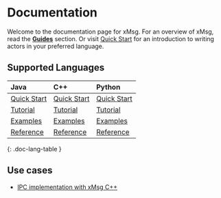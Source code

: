 # Documentation

Welcome to the documentation page for xMsg.
For an overview of xMsg, read the [**Guides**](guides/) section.
Or visit [Quick Start](quickstart/)
for an introduction to writing actors in your preferred language.

## Supported Languages

| Java | C++ | Python |
|:-----|:----|:-------|
| [Quick Start][jq] | [Quick Start][cq] | [Quick Start][pq] |
| [Tutorial][jt]    | [Tutorial][ct]    | [Tutorial][pt]    |
| [Examples][je]    | [Examples][ce]    | [Examples][pe]    |
| [Reference][jr]   | [Reference][cr]   | [Reference][pr]   |
{: .doc-lang-table }

[jq]: quickstart/java.md
[jt]: tutorials/java.md
[je]: examples/java.md
[jr]: /xmsg/api/java/current/

[cq]: quickstart/cpp.md
[ct]: tutorials/cpp.md
[ce]: examples/cpp.md
[cr]: /xmsg/api/cpp/

[pq]: quickstart/python.md
[pt]: tutorials/python.md
[pe]: examples/python.md
[pr]: /xmsg/api/python/

## Use cases

* [IPC implementation with xMsg C++](software/ipc_lib/usage.md)
